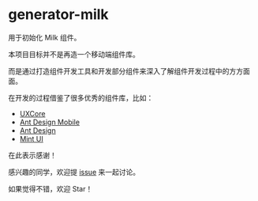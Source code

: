 # generator-milk

用于初始化 Milk 组件。

本项目目标并不是再造一个移动端组件库。

而是通过打造组件开发工具和开发部分组件来深入了解组件开发过程中的方方面面。

在开发的过程借鉴了很多优秀的组件库，比如：

- [UXCore](http://uxcore.coding.me/)
- [Ant Design Mobile](https://mobile.ant.design/)
- [Ant Design](https://ant.design/index-cn)
- [Mint UI](http://mint-ui.github.io/#!/zh-cn)

在此表示感谢！

感兴趣的同学，欢迎提 [issue](https://github.com/caiym-ui/generator-milk/issues) 来一起讨论。

如果觉得不错，欢迎 Star！